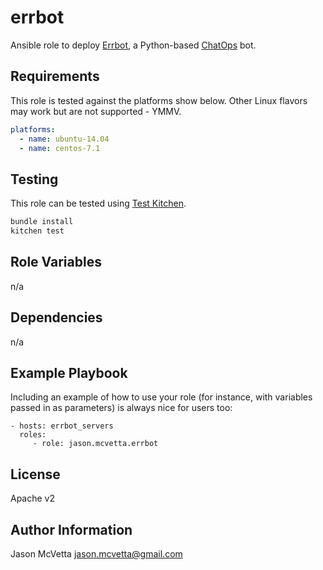 errbot
======

Ansible role to deploy [Errbot](http://errbot.io/), a Python-based
[ChatOps](https://www.pagerduty.com/blog/what-is-chatops/) bot.

Requirements
------------

This role is tested against the platforms show below.  Other Linux flavors may
work but are not supported - YMMV.

```yaml
platforms:
  - name: ubuntu-14.04
  - name: centos-7.1
```

Testing
-------

This role can be tested using [Test Kitchen](http://kitchen.ci).  

```bash
bundle install
kitchen test
```


Role Variables
--------------

n/a


Dependencies
------------

n/a

Example Playbook
----------------

Including an example of how to use your role (for instance, with variables passed in as parameters) is always nice for users too:

    - hosts: errbot_servers
      roles:
         - role: jason.mcvetta.errbot


License
-------

Apache v2


Author Information
------------------

Jason McVetta <jason.mcvetta@gmail.com>

